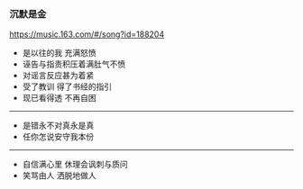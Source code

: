 ### 沉默是金
https://music.163.com/#/song?id=188204
- 是以往的我 充满怒愤
- 诬告与指责积压着满肚气不愤
- 对谣言反应甚为着紧
- 受了教训 得了书经的指引
- 现已看得透 不再自困
---
- 是错永不对真永是真
- 任你怎说安守我本份
---
- 自信满心里 休理会讽刺与质问
- 笑骂由人 洒脱地做人